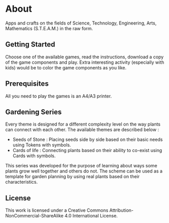 # About
Apps and crafts on the fields of Science, Technology, Engineering, Arts, Mathematics (S.T.E.A.M.) in the raw form.

## Getting Started
Choose one of the available games, read the instructions, download a copy of the game components and play. Extra interesting activity (especially with kids) would be to color the game components as you like.

## Prerequisites
All you need to play the games is an A4/A3 printer. 

## Gardening Series
Every theme is designed for a different complexity level on the way plants can connect with each other. The available themes are described below :

+ Seeds of Stone : Placing seeds side by side based on their basic needs using Tokens with symbols.
+ Cards of life : Connecting plants based on their ability to co-exist using Cards with symbols.

This series was developed for the purpose of learning about ways some plants grow well together and others do not. The scheme can be used as a template for garden planning by using real plants based on their characteristics.

## License
This work is licensed under a Creative Commons Attribution-NonCommercial-ShareAlike 4.0 International License.
